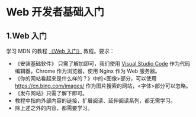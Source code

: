 # Web 开发者基础入门

## 1.Web 入门

学习 MDN 的教程 [《Web 入门》](https://developer.mozilla.org/zh-CN/docs/Learn/Getting_started_with_the_web) 教程。要求：

* 《安装基础软件》 只需了解加即可，我们使用 [Visual Studio Code](../tools/editer.md#visual-studio-code) 作为代码编辑器，Chrome 作为浏览器，使用 Nginx 作为 Web 服务器。
* 《你的网站看起来是什么样的？》中的<图像>部分，可以使用 https://cn.bing.com/images/ 作为图片搜索的网站，<字体>部分可以忽略。
* 《发布网站》只需了解下即可。
* 教程中指向外部内容的链接，扩展阅读、延伸阅读系列，都无需学习。
* 除上述之外的内容，都需要学习。